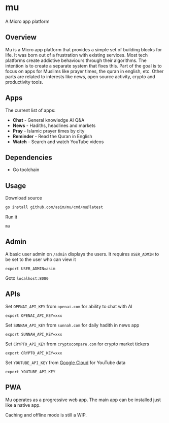 # mu

A Micro app platform

## Overview

Mu is a Micro app platform that provides a simple set of building blocks for life. It was born out of a frustration with existing services. Most tech platforms create addictive behaviours through their algorithms. The intention is to create a separate system that fixes this. Part of the goal is to focus on apps for Muslims like prayer times, the quran in english, etc. Other parts are related to interests like news, open source activity, crypto and productivity tools.

## Apps

The current list of apps:

- **Chat** - General knowledge AI Q&A
- **News** - Hadiths, headlines and markets
- **Pray** - Islamic prayer times by city 
- **Reminder** - Read the Quran in English
- **Watch** - Search and watch YouTube videos
  
## Dependencies

- Go toolchain

## Usage

Download source

```bash
go install github.com/asim/mu/cmd/mu@latest
```

Run it

```
mu
```

## Admin

A basic user admin on `/admin` displays the users. It requires `USER_ADMIN` to be set to the user who can view it

```
export USER_ADMIN=asim
```

Goto `localhost:8080`
## APIs

Set `OPENAI_API_KEY` from `openai.com` for ability to chat with AI

```
export OPENAI_API_KEY=xxx
```

Set `SUNNAH_API_KEY` from `sunnah.com` for daily hadith in news app

```
export SUNNAH_API_KEY=xxx
```

Set `CRYPTO_API_KEY` from `cryptocompare.com` for crypto market tickers

```
export CRYPTO_API_KEY=xxx
```

Set `YOUTUBE_API_KEY` from [Google Cloud](https://console.cloud.google.com/apis/api/youtube.googleapis.com/credentials) for YouTube data

```
export YOUTUBE_API_KEY
```

## PWA

Mu operates as a progressive web app. The main app can be installed just like a native app. 

Caching and offline mode is still a WIP.
